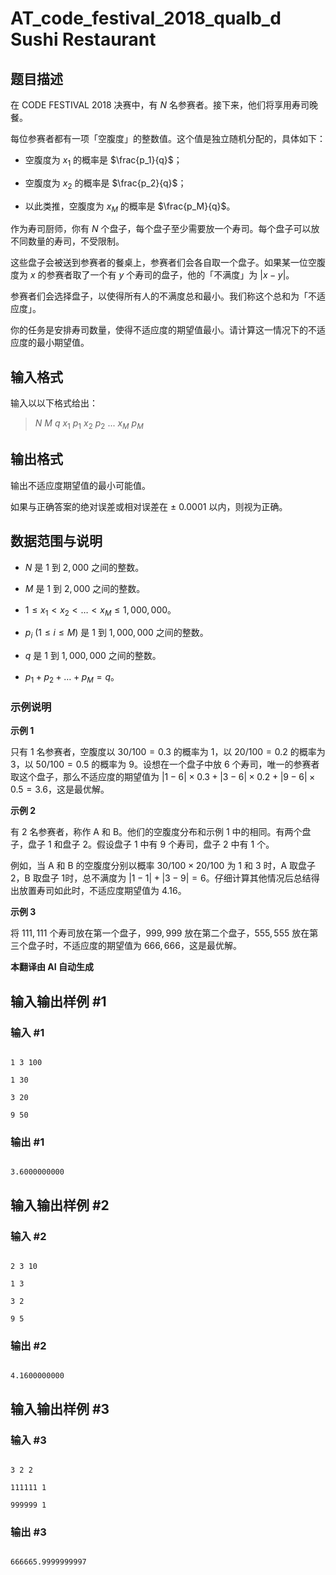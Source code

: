 # AT_code_festival_2018_qualb_d Sushi Restaurant

## 题目描述

在 CODE FESTIVAL 2018 决赛中，有 $N$ 名参赛者。接下来，他们将享用寿司晚餐。

每位参赛者都有一项「空腹度」的整数值。这个值是独立随机分配的，具体如下：

- 空腹度为 $x_1$ 的概率是 $\frac{p_1}{q}$；
- 空腹度为 $x_2$ 的概率是 $\frac{p_2}{q}$；
- 以此类推，空腹度为 $x_M$ 的概率是 $\frac{p_M}{q}$。

作为寿司厨师，你有 $N$ 个盘子，每个盘子至少需要放一个寿司。每个盘子可以放不同数量的寿司，不受限制。

这些盘子会被送到参赛者的餐桌上，参赛者们会各自取一个盘子。如果某一位空腹度为 $x$ 的参赛者取了一个有 $y$ 个寿司的盘子，他的「不满度」为 $|x - y|$。
 
参赛者们会选择盘子，以使得所有人的不满度总和最小。我们称这个总和为「不适应度」。

你的任务是安排寿司数量，使得不适应度的期望值最小。请计算这一情况下的不适应度的最小期望值。

## 输入格式

输入以以下格式给出：

> $N$ $M$ $q$ $x_1$ $p_1$ $x_2$ $p_2$ ... $x_M$ $p_M$

## 输出格式

输出不适应度期望值的最小可能值。  
如果与正确答案的绝对误差或相对误差在 $\pm\ 0.0001$ 以内，则视为正确。

## 数据范围与说明

- $N$ 是 $1$ 到 $2,000$ 之间的整数。
- $M$ 是 $1$ 到 $2,000$ 之间的整数。
- $1 \leq x_1 < x_2 < \ldots < x_M \leq 1,000,000$。
- $p_i\ (1 \leq i \leq M)$ 是 $1$ 到 $1,000,000$ 之间的整数。
- $q$ 是 $1$ 到 $1,000,000$ 之间的整数。
- $p_1 + p_2 + \ldots + p_M = q$。

### 示例说明

**示例 1**

只有 $1$ 名参赛者，空腹度以 $30/100 = 0.3$ 的概率为 $1$，以 $20/100 = 0.2$ 的概率为 $3$，以 $50/100 = 0.5$ 的概率为 $9$。设想在一个盘子中放 $6$ 个寿司，唯一的参赛者取这个盘子，那么不适应度的期望值为 $|1-6| \times 0.3 + |3-6| \times 0.2 + |9-6| \times 0.5 = 3.6$，这是最优解。

**示例 2**

有 $2$ 名参赛者，称作 A 和 B。他们的空腹度分布和示例 1 中的相同。有两个盘子，盘子 1 和盘子 2。假设盘子 1 中有 $9$ 个寿司，盘子 2 中有 $1$ 个。
例如，当 A 和 B 的空腹度分别以概率 $30/100 \times 20/100$ 为 $1$ 和 $3$ 时，A 取盘子 2，B 取盘子 1时，总不满度为 $|1-1| + |3-9| = 6$。仔细计算其他情况后总结得出放置寿司如此时，不适应度期望值为 $4.16$。

**示例 3**

将 $111,111$ 个寿司放在第一个盘子，$999,999$ 放在第二个盘子，$555,555$ 放在第三个盘子时，不适应度的期望值为 $666,666$，这是最优解。

 **本翻译由 AI 自动生成**

## 输入输出样例 #1

### 输入 #1

```
1 3 100
1 30
3 20
9 50
```

### 输出 #1

```
3.6000000000
```

## 输入输出样例 #2

### 输入 #2

```
2 3 10
1 3
3 2
9 5
```

### 输出 #2

```
4.1600000000
```

## 输入输出样例 #3

### 输入 #3

```
3 2 2
111111 1
999999 1
```

### 输出 #3

```
666665.9999999997
```